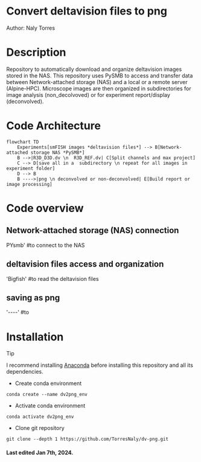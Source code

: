 # Convert deltavision files to png
Author: Naly Torres

# Description
Repository to automatically download and organize deltavision images stored in the NAS.  This repository uses PySMB to access and transfer data between Network-attached storage (NAS) and a local or a remote server (Alpine-HPC). Microscope images are then organized in subdirectories for image analysis (non_decolvoved) or for experiment report/display (deconvolved). 

# Code Architecture


```mermaid
flowchart TD
    Experiments[smFISH images *deltavision files*] --> B[Network-attached storage NAS *PySMB*]
    B -->|R3D_D3D.dv \n  R3D_REF.dv| C[Split channels and max project]
    C --> D[save all in a  subdirectory \n repeat for all images in experiment folder]
    D --> B
    B ---->|png \n deconvolved or non-deconvolved| E[Build report or image processing]
```

# Code overview
## Network-attached storage (NAS) connection
PYsmb' #to connect to the NAS

## deltavision files access and organization

'Bigfish' #to read the deltavision files

## saving as png

'----' #to 
# Installation
> [!TIP]
> I recommend installing [Anaconda](https://www.anaconda.com/) before installing this repository and all its dependencies.

* Create conda environment
```
conda create --name dv2png_env
```
* Activate conda environment
```
conda activate dv2png_env
```
* Clone git repository
```
git clone --depth 1 https://github.com/TorresNaly/dv-png.git
```
#### Last edited Jan 7th, 2024. 




